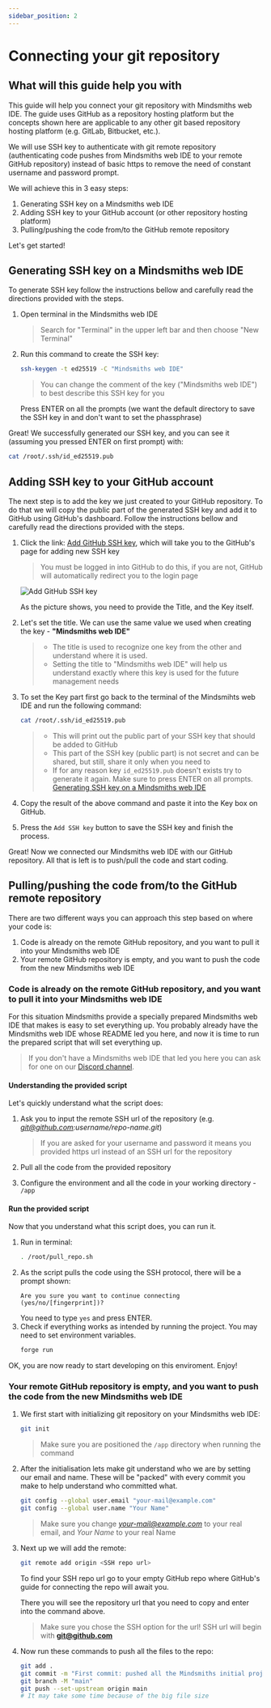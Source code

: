 ```yaml
---
sidebar_position: 2
---
```


# Connecting your git repository

## What will this guide help you with

This guide will help you connect your git repository with Mindsmiths web IDE. The guide uses GitHub as a repository hosting 
platform but the concepts shown here are applicable to any other git based repository hosting platform 
(e.g. GitLab, Bitbucket, etc.).

We will use SSH key to authenticate with git remote repository (authenticating code pushes from Mindsmiths web IDE to 
your remote GitHub repository) instead of basic https to remove the need of constant username and password prompt.

We will achieve this in 3 easy steps:
1. Generating SSH key on a Mindsmiths web IDE
2. Adding SSH key to your GitHub account (or other repository hosting platform)
3. Pulling/pushing the code from/to the GitHub remote repository

Let's get started!


## Generating SSH key on a Mindsmiths web IDE

To generate SSH key follow the instructions bellow and carefully read the directions provided with the steps.

1. Open terminal in the Mindsmiths web IDE
    > Search for "Terminal" in the upper left bar and then choose "New Terminal"

2. Run this command to create the SSH key:
    ```bash
    ssh-keygen -t ed25519 -C "Mindsmiths web IDE"
    ```
    > You can change the comment of the key ("Mindsmiths web IDE") to best describe this SSH key for you

    Press ENTER on all the prompts (we want the default directory to save the SSH key in and don't want to set the phassphrase) 

Great! We successfully generated our SSH key, and you can see it (assuming you pressed ENTER on first prompt) with:   
```bash
cat /root/.ssh/id_ed25519.pub
```


## Adding SSH key to your GitHub account

The next step is to add the key we just created to your GitHub repository. To do that we will copy the public part of the 
generated SSH key and add it to GitHub using GitHub's dashboard.
Follow the instructions bellow and carefully read the directions provided with the steps.

1. Click the link: [Add GitHub SSH key](https://github.com/settings/ssh/new), which will take you to the GitHub's page for adding new SSH key
    > You must be logged in into GitHub to do this, if you are not, GitHub will automatically redirect you to the login page
    
    ![Add GitHub SSH key](/img/connecting-git-repo/add-gitlab-ssh-key.png)

    As the picture shows, you need to provide the Title, and the Key itself.

2. Let's set the title. We can use the same value we used when creating the key - **"Mindsmiths web IDE"**
    > - The title is used to recognize one key from the other and understand where it is used.
    > - Setting the title to "Mindsmiths web IDE" will help us understand exactly where this key is used for the future management needs

3. To set the Key part first go back to the terminal of the Mindsmihts web IDE and run the following command:
    ```bash
   cat /root/.ssh/id_ed25519.pub
   ```
   > - This will print out the public part of your SSH key that should be added to GitHub
   > - This part of the SSH key (public part) is not secret and can be shared, but still, share it only when you need to
   > - If for any reason key `id_ed25519.pub` doesn't exists try to generate it again. Make sure to press ENTER on all prompts. 
   [Generating SSH key on a Mindsmiths web IDE](#generating-ssh-key-on-a-mindsmiths-web-ide)

4. Copy the result of the above command and paste it into the Key box on GitHub.

5. Press the `Add SSH key` button to save the SSH key and finish the process.

Great! Now we connected our Mindsmiths web IDE with our GitHub repository. All that is left is to push/pull the code and start coding.


## Pulling/pushing the code from/to the GitHub remote repository

There are two different ways you can approach this step based on where your code is:
1. Code is already on the remote GitHub repository, and you want to pull it into your Mindsmiths web IDE
2. Your remote GitHub repository is empty, and you want to push the code from the new Mindsmiths web IDE

### Code is already on the remote GitHub repository, and you want to pull it into your Mindsmiths web IDE

For this situation Mindsmiths provide a specially prepared Mindsmiths web IDE that makes is easy to set everything up. 
You probably already have the Mindsmiths web IDE whose README led you here, and now it is time to run the prepared script that will set everything up.
> If you don't have a Mindsmiths web IDE that led you here you can ask for one on our [Discord channel](https://discord.gg/knYDVJ5Ez8).

#### Understanding the provided script

Let's quickly understand what the script does:
1. Ask you to input the remote SSH url of the repository (e.g. *git@github.com:username/repo-name.git*)
    > If you are asked for your username and password it means you provided https url instead of an SSH url for the repository

2. Pull all the code from the provided repository
3. Configure the environment and all the code in your working directory - `/app`

#### Run the provided script

Now that you understand what this script does, you can run it.

1. Run in terminal:
   ```bash
   . /root/pull_repo.sh
   ```
2. As the script pulls the code using the SSH protocol, there will be a prompt shown:
   ```commandline
   Are you sure you want to continue connecting (yes/no/[fingerprint])?
   ```
   You need to type `yes` and press ENTER.
3. Check if everything works as intended by running the project. You may need to set environment variables.
   ```bash
   forge run
   ```

OK, you are now ready to start developing on this enviroment. Enjoy!

### Your remote GitHub repository is empty, and you want to push the code from the new Mindsmiths web IDE

1. We first start with initializing git repository on your Mindsmiths web IDE:
    ```bash
    git init
    ```
    > Make sure you are positioned the `/app` directory when running the command

2. After the initialisation lets make git understand who we are by setting our email and name. These will be "packed" with every commit you make to help understand who committed what.
    ```bash
    git config --global user.email "your-mail@example.com"
    git config --global user.name "Your Name"
    ```
    > Make sure you change *your-mail@example.com* to your real email, and *Your Name* to your real Name

3. Next up we will add the remote:
    ```bash
    git remote add origin <SSH repo url> 
    ```
    
    To find your SSH repo url go to your empty GitHub repo where GitHub's guide for connecting the repo will await you. 
    
    There you will see the repository url that you need to copy and enter into the command above.
    
    > Make sure you chose the SSH option for the url! SSH url will begin with **git@github.com**

4. Now run these commands to push all the files to the repo:
    ```bash
    git add .
    git commit -m "First commit: pushed all the Mindsmiths initial project files"
    git branch -M "main"
    git push --set-upstream origin main 
    # It may take some time because of the big file size
    ```
